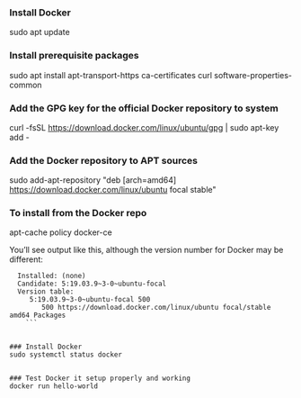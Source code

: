 ### Install Docker
sudo apt update


### Install prerequisite packages
sudo apt install apt-transport-https ca-certificates curl software-properties-common


### Add the GPG key for the official Docker repository to system
curl -fsSL https://download.docker.com/linux/ubuntu/gpg | sudo apt-key add -


### Add the Docker repository to APT sources
sudo add-apt-repository "deb [arch=amd64] https://download.docker.com/linux/ubuntu focal stable"

### To install from the Docker repo
apt-cache policy docker-ce


You’ll see output like this, although the version number for Docker may be different:
```docker-ce:
  Installed: (none)
  Candidate: 5:19.03.9~3-0~ubuntu-focal
  Version table:
     5:19.03.9~3-0~ubuntu-focal 500
        500 https://download.docker.com/linux/ubuntu focal/stable amd64 Packages
	```			
				

### Install Docker
sudo systemctl status docker


### Test Docker it setup properly and working
docker run hello-world
